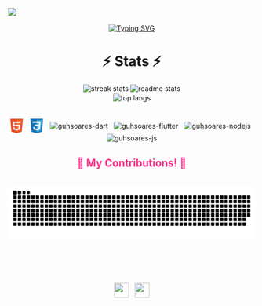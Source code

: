 <!-- Header -->
[![](https://visitcount.itsvg.in/api?id=GuhSoares&label=Profile%20Views&color=12&icon=3&pretty=false)](https://visitcount.itsvg.in)

<div align="center" >
    <a href="https://git.io/typing-svg"><img src="https://readme-typing-svg.herokuapp.com?font=VT323&size=35&pause=1000&color=FF2D8A&center=true&vCenter=true&height=30&lines=Welcome+to+my+GitHub!;My+programming+journey!" alt="Typing SVG" /></a>
</div>
<!-- /Header -->
<!-- Top -->
<h1 align="center" style="border-bottom: none;">
⚡ Stats ⚡
</h1>

<div align=center>
  <img width=410 src="https://streak-stats.demolab.com/?user=GuhSoares&count_private=true&theme=radical&border_radius=10" alt="streak stats"/>
  <img width=390 src="https://github-readme-stats-salesp07.vercel.app/api?username=GuhSoares&count_private=true&show_icons=true&theme=radical&rank_icon=github&border_radius=10" alt="readme stats" />
  <br/>
  <img width=325 align="center" src="https://github-readme-stats-salesp07.vercel.app/api/top-langs/?username=GuhSoares&hide=HTML&langs_count=8&layout=compact&theme=radical&border_radius=10&size_weight=0.5&count_weight=0.5&exclude_repo=github-readme-stats" alt="top langs" />
</div>
<!-- /Top -->



<br> 
<div style="display: inline_block" align="center"><br>
  <img align="center" alt="guhsoares-html" height="30" width="30" src="https://raw.githubusercontent.com/devicons/devicon/master/icons/html5/html5-original.svg">
  &nbsp;
  <img align="center" alt="guhsoares-css" height="30" width="30" src="https://raw.githubusercontent.com/devicons/devicon/master/icons/css3/css3-original.svg">
  &nbsp;
  <img align="center" alt="guhsoares-dart" height="30" width="30" src="https://avatars.githubusercontent.com/u/1609975?s=200&v=4">
  &nbsp;
  <img align="center" alt="guhsoares-flutter" height="30" width="30" src="https://cdn-images-1.medium.com/max/1200/1*5-aoK8IBmXve5whBQM90GA.png">
  &nbsp;
  <img align="center" alt="guhsoares-nodejs" height="30" width="30" src="https://walde.co/wp-content/uploads/2016/09/nodejs_logo.png">
  &nbsp;
  <img align="center" alt="guhsoares-js" height="30" width="30" src="https://cdn-icons-png.flaticon.com/512/5968/5968292.png">
</div>

<!-- /Middle -->
<div align="center" style="border-bottom: none; color: #FF2D8AFF;">
  <h2>🐍 My Contributions! 🐍</h2>
  <br>
  <img alt="snake eating my contributions" src="https://github.com/GuhSoares/GuhSoares/blob/output/github-contribution-grid-snake.svg" />
  <br/><br/><br/>
</div>

<!-- Bottom -->
<div align="center"> 
  <br> <br> <br>
  <a href = "https://mail.google.com/mail/u/0/#inbox"><img src="https://cdn-icons-png.flaticon.com/512/732/732200.png" height="30" width = "30" target="blank"></a>
  &nbsp;
  <a href="https://www.linkedin.com/in/gustavo-silva-94a5521a4/" target="_blank"><img src="https://cdn-icons-png.flaticon.com/512/174/174857.png" height="30" width = "30"  target="blank"></a> 
</div>
<!-- /Bottom -->
